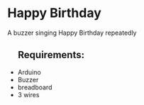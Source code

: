 ﻿# Happy Birthday
A buzzer singing Happy Birthday repeatedly
<ul>
  <h2>Requirements: </h2>
  <li>Arduino</li>
  <li>Buzzer</li>
  <li>breadboard</li>
  <li>3 wires</li>
</ul>
